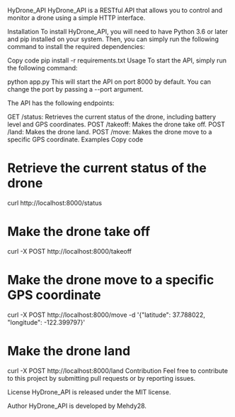 HyDrone_API
HyDrone_API is a RESTful API that allows you to control and monitor a drone using a simple HTTP interface.

Installation
To install HyDrone_API, you will need to have Python 3.6 or later and pip installed on your system. Then, you can simply run the following command to install the required dependencies:

Copy code
pip install -r requirements.txt
Usage
To start the API, simply run the following command:


python app.py
This will start the API on port 8000 by default. You can change the port by passing a --port argument.

The API has the following endpoints:

GET /status: Retrieves the current status of the drone, including battery level and GPS coordinates.
POST /takeoff: Makes the drone take off.
POST /land: Makes the drone land.
POST /move: Makes the drone move to a specific GPS coordinate.
Examples
Copy code
# Retrieve the current status of the drone
curl http://localhost:8000/status

# Make the drone take off
curl -X POST http://localhost:8000/takeoff

# Make the drone move to a specific GPS coordinate
curl -X POST http://localhost:8000/move -d '{"latitude": 37.788022, "longitude": -122.399797}'

# Make the drone land
curl -X POST http://localhost:8000/land
Contribution
Feel free to contribute to this project by submitting pull requests or by reporting issues.

License
HyDrone_API is released under the MIT license.

Author
HyDrone_API is developed by Mehdy28.



